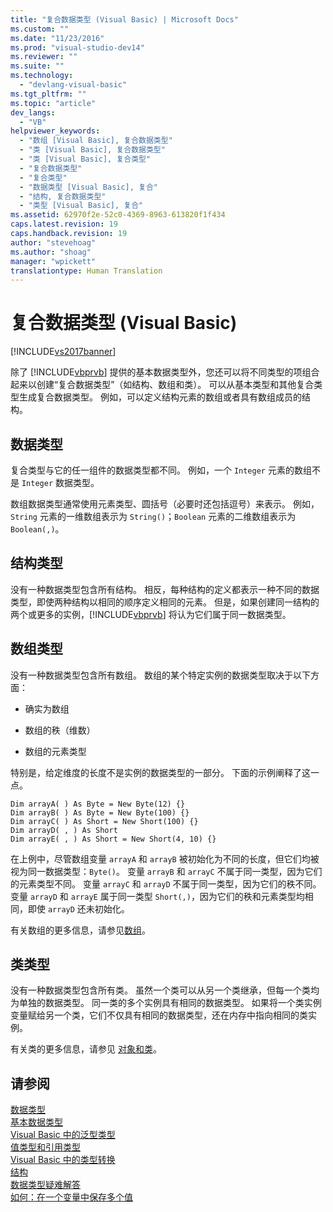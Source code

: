 ```yaml
---
title: "复合数据类型 (Visual Basic) | Microsoft Docs"
ms.custom: ""
ms.date: "11/23/2016"
ms.prod: "visual-studio-dev14"
ms.reviewer: ""
ms.suite: ""
ms.technology: 
  - "devlang-visual-basic"
ms.tgt_pltfrm: ""
ms.topic: "article"
dev_langs: 
  - "VB"
helpviewer_keywords: 
  - "数组 [Visual Basic], 复合数据类型"
  - "类 [Visual Basic], 复合数据类型"
  - "类 [Visual Basic], 复合类型"
  - "复合数据类型"
  - "复合类型"
  - "数据类型 [Visual Basic], 复合"
  - "结构, 复合数据类型"
  - "类型 [Visual Basic], 复合"
ms.assetid: 62970f2e-52c0-4369-8963-613820f1f434
caps.latest.revision: 19
caps.handback.revision: 19
author: "stevehoag"
ms.author: "shoag"
manager: "wpickett"
translationtype: Human Translation
---
```

# 复合数据类型 (Visual Basic)
[!INCLUDE[vs2017banner](../../../../csharp/includes/vs2017banner.md)]

除了 [!INCLUDE[vbprvb](../../../../csharp/programming-guide/concepts/linq/includes/vbprvb_md.md)] 提供的基本数据类型外，您还可以将不同类型的项组合起来以创建“复合数据类型”（如结构、数组和类）。  可以从基本类型和其他复合类型生成复合数据类型。  例如，可以定义结构元素的数组或者具有数组成员的结构。  
  
## 数据类型  
 复合类型与它的任一组件的数据类型都不同。  例如，一个 `Integer` 元素的数组不是 `Integer` 数据类型。  
  
 数组数据类型通常使用元素类型、圆括号（必要时还包括逗号）来表示。  例如，`String` 元素的一维数组表示为 `String()`；`Boolean` 元素的二维数组表示为 `Boolean(,)`。  
  
## 结构类型  
 没有一种数据类型包含所有结构。  相反，每种结构的定义都表示一种不同的数据类型，即使两种结构以相同的顺序定义相同的元素。  但是，如果创建同一结构的两个或更多的实例，[!INCLUDE[vbprvb](../../../../csharp/programming-guide/concepts/linq/includes/vbprvb_md.md)] 将认为它们属于同一数据类型。  
  
## 数组类型  
 没有一种数据类型包含所有数组。  数组的某个特定实例的数据类型取决于以下方面：  
  
-   确实为数组  
  
-   数组的秩（维数）  
  
-   数组的元素类型  
  
 特别是，给定维度的长度不是实例的数据类型的一部分。  下面的示例阐释了这一点。  
  
```  
Dim arrayA( ) As Byte = New Byte(12) {}  
Dim arrayB( ) As Byte = New Byte(100) {}  
Dim arrayC( ) As Short = New Short(100) {}  
Dim arrayD( , ) As Short  
Dim arrayE( , ) As Short = New Short(4, 10) {}  
```  
  
 在上例中，尽管数组变量 `arrayA` 和 `arrayB` 被初始化为不同的长度，但它们均被视为同一数据类型：`Byte()`。  变量 `arrayB` 和 `arrayC` 不属于同一类型，因为它们的元素类型不同。  变量 `arrayC` 和 `arrayD` 不属于同一类型，因为它们的秩不同。  变量 `arrayD` 和 `arrayE` 属于同一类型 `Short(,)`，因为它们的秩和元素类型均相同，即使 `arrayD` 还未初始化。  
  
 有关数组的更多信息，请参见[数组](../../../../visual-basic/programming-guide/language-features/arrays/index.md)。  
  
## 类类型  
 没有一种数据类型包含所有类。  虽然一个类可以从另一个类继承，但每一个类均为单独的数据类型。  同一类的多个实例具有相同的数据类型。  如果将一个类实例变量赋给另一个类，它们不仅具有相同的数据类型，还在内存中指向相同的类实例。  
  
 有关类的更多信息，请参见 [对象和类](../../../../visual-basic/programming-guide/language-features/objects-and-classes/index.md)。  
  
## 请参阅  
 [数据类型](../../../../visual-basic/programming-guide/language-features/data-types/index.md)   
 [基本数据类型](../../../../visual-basic/programming-guide/language-features/data-types/elementary-data-types.md)   
 [Visual Basic 中的泛型类型](../../../../visual-basic/programming-guide/language-features/data-types/generic-types.md)   
 [值类型和引用类型](../../../../visual-basic/programming-guide/language-features/data-types/value-types-and-reference-types.md)   
 [Visual Basic 中的类型转换](../../../../visual-basic/programming-guide/language-features/data-types/type-conversions.md)   
 [结构](../../../../visual-basic/programming-guide/language-features/data-types/structures.md)   
 [数据类型疑难解答](../../../../visual-basic/programming-guide/language-features/data-types/troubleshooting-data-types.md)   
 [如何：在一个变量中保存多个值](../../../../visual-basic/programming-guide/language-features/data-types/how-to-hold-more-than-one-value-in-a-variable.md)